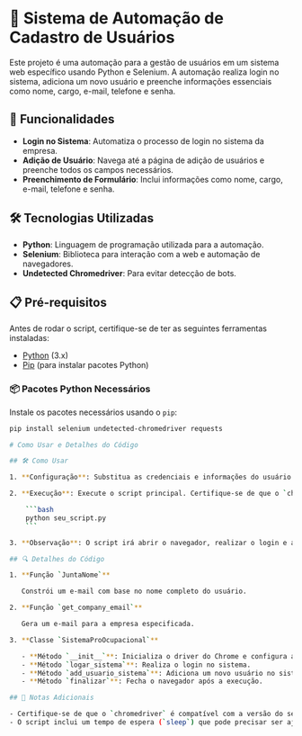 # 📂 Sistema de Automação de Cadastro de Usuários

Este projeto é uma automação para a gestão de usuários em um sistema web específico usando Python e Selenium. A automação realiza login no sistema, adiciona um novo usuário e preenche informações essenciais como nome, cargo, e-mail, telefone e senha.

## 🚀 Funcionalidades

- **Login no Sistema**: Automatiza o processo de login no sistema da empresa.
- **Adição de Usuário**: Navega até a página de adição de usuários e preenche todos os campos necessários.
- **Preenchimento de Formulário**: Inclui informações como nome, cargo, e-mail, telefone e senha.

## 🛠️ Tecnologias Utilizadas

- **Python**: Linguagem de programação utilizada para a automação.
- **Selenium**: Biblioteca para interação com a web e automação de navegadores.
- **Undetected Chromedriver**: Para evitar detecção de bots.

## 📋 Pré-requisitos

Antes de rodar o script, certifique-se de ter as seguintes ferramentas instaladas:

- [Python](https://www.python.org/downloads/) (3.x)
- [Pip](https://pip.pypa.io/en/stable/installation/) (para instalar pacotes Python)

### 📦 Pacotes Python Necessários

Instale os pacotes necessários usando o `pip`:

```bash
pip install selenium undetected-chromedriver requests

# Como Usar e Detalhes do Código

## 🛠️ Como Usar

1. **Configuração**: Substitua as credenciais e informações do usuário conforme necessário no script.

2. **Execução**: Execute o script principal. Certifique-se de que o `chromedriver` esteja corretamente configurado.

    ```bash
    python seu_script.py
    ```

3. **Observação**: O script irá abrir o navegador, realizar o login e adicionar o usuário especificado.

## 🔍 Detalhes do Código

1. **Função `JuntaNome`**

   Constrói um e-mail com base no nome completo do usuário.

2. **Função `get_company_email`**

   Gera um e-mail para a empresa especificada.

3. **Classe `SistemaProOcupacional`**

   - **Método `__init__`**: Inicializa o driver do Chrome e configura as credenciais.
   - **Método `logar_sistema`**: Realiza o login no sistema.
   - **Método `add_usuario_sistema`**: Adiciona um novo usuário no sistema.
   - **Método `finalizar`**: Fecha o navegador após a execução.

## 📜 Notas Adicionais

- Certifique-se de que o `chromedriver` é compatível com a versão do seu navegador Chrome.
- O script inclui um tempo de espera (`sleep`) que pode precisar ser ajustado com base na velocidade da sua conexão e resposta do sistema.

